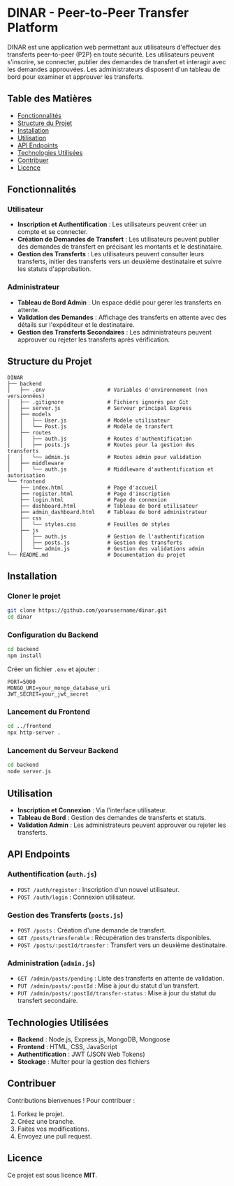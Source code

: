 # DINAR - Peer-to-Peer Transfer Platform

DINAR est une application web permettant aux utilisateurs d'effectuer des transferts peer-to-peer (P2P) en toute sécurité. Les utilisateurs peuvent s'inscrire, se connecter, publier des demandes de transfert et interagir avec les demandes approuvées. Les administrateurs disposent d'un tableau de bord pour examiner et approuver les transferts.

## Table des Matières
- [Fonctionnalités](#fonctionnalités)
- [Structure du Projet](#structure-du-projet)
- [Installation](#installation)
- [Utilisation](#utilisation)
- [API Endpoints](#api-endpoints)
- [Technologies Utilisées](#technologies-utilisées)
- [Contribuer](#contribuer)
- [Licence](#licence)

## Fonctionnalités

### Utilisateur
- **Inscription et Authentification** : Les utilisateurs peuvent créer un compte et se connecter.
- **Création de Demandes de Transfert** : Les utilisateurs peuvent publier des demandes de transfert en précisant les montants et le destinataire.
- **Gestion des Transferts** : Les utilisateurs peuvent consulter leurs transferts, initier des transferts vers un deuxième destinataire et suivre les statuts d'approbation.

### Administrateur
- **Tableau de Bord Admin** : Un espace dédié pour gérer les transferts en attente.
- **Validation des Demandes** : Affichage des transferts en attente avec des détails sur l'expéditeur et le destinataire.
- **Gestion des Transferts Secondaires** : Les administrateurs peuvent approuver ou rejeter les transferts après vérification.

## Structure du Projet

```
DINAR
├── backend
│   ├── .env                    # Variables d'environnement (non versionnées)
│   ├── .gitignore              # Fichiers ignorés par Git
│   ├── server.js               # Serveur principal Express
│   ├── models
│   │   ├── User.js             # Modèle utilisateur
│   │   └── Post.js             # Modèle de transfert
│   ├── routes
│   │   ├── auth.js             # Routes d'authentification
│   │   ├── posts.js            # Routes pour la gestion des transferts
│   │   └── admin.js            # Routes admin pour validation
│   ├── middleware
│   │   └── auth.js             # Middleware d'authentification et autorisation
└── frontend
    ├── index.html              # Page d'accueil
    ├── register.html           # Page d'inscription
    ├── login.html              # Page de connexion
    ├── dashboard.html          # Tableau de bord utilisateur
    ├── admin_dashboard.html    # Tableau de bord administrateur
    ├── css
    │   └── styles.css          # Feuilles de styles
    ├── js
    │   ├── auth.js             # Gestion de l'authentification
    │   ├── posts.js            # Gestion des transferts
    │   └── admin.js            # Gestion des validations admin
└── README.md                   # Documentation du projet
```

## Installation

### Cloner le projet
```bash
git clone https://github.com/yourusername/dinar.git
cd dinar
```

### Configuration du Backend
```bash
cd backend
npm install
```
Créer un fichier `.env` et ajouter :
```
PORT=5000
MONGO_URI=your_mongo_database_uri
JWT_SECRET=your_jwt_secret
```

### Lancement du Frontend
```bash
cd ../frontend
npx http-server .
```

### Lancement du Serveur Backend
```bash
cd backend
node server.js
```

## Utilisation
- **Inscription et Connexion** : Via l'interface utilisateur.
- **Tableau de Bord** : Gestion des demandes de transferts et statuts.
- **Validation Admin** : Les administrateurs peuvent approuver ou rejeter les transferts.

## API Endpoints

### Authentification (`auth.js`)
- `POST /auth/register` : Inscription d'un nouvel utilisateur.
- `POST /auth/login` : Connexion utilisateur.

### Gestion des Transferts (`posts.js`)
- `POST /posts` : Création d'une demande de transfert.
- `GET /posts/transferable` : Récupération des transferts disponibles.
- `POST /posts/:postId/transfer` : Transfert vers un deuxième destinataire.

### Administration (`admin.js`)
- `GET /admin/posts/pending` : Liste des transferts en attente de validation.
- `PUT /admin/posts/:postId` : Mise à jour du statut d'un transfert.
- `PUT /admin/posts/:postId/transfer-status` : Mise à jour du statut du transfert secondaire.

## Technologies Utilisées
- **Backend** : Node.js, Express.js, MongoDB, Mongoose
- **Frontend** : HTML, CSS, JavaScript
- **Authentification** : JWT (JSON Web Tokens)
- **Stockage** : Multer pour la gestion des fichiers

## Contribuer
Contributions bienvenues ! Pour contribuer :
1. Forkez le projet.
2. Créez une branche.
3. Faites vos modifications.
4. Envoyez une pull request.

## Licence
Ce projet est sous licence **MIT**.
